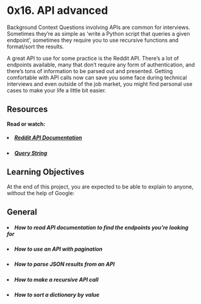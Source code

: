 # 0x16. API advanced

Background Context
Questions involving APIs are common for interviews. Sometimes they’re as simple as ‘write a Python script that queries a given endpoint’, sometimes they require you to use recursive functions and format/sort the results.

A great API to use for some practice is the Reddit API. There’s a lot of endpoints available, many that don’t require any form of authentication, and there’s tons of information to be parsed out and presented. Getting comfortable with API calls now can save you some face during technical interviews and even outside of the job market, you might find personal use cases to make your life a little bit easier.

## Resources
<b>Read or watch:</b>

##### <li>[Reddit API Documentation](https://intranet.hbtn.io/rltoken/odMvR9obKnQCx5EaM6_YFA)</li>
##### <li>[Query String](https://intranet.hbtn.io/rltoken/KtHEZIjOvJXYtufkJE1r4A)</li>


## Learning Objectives
At the end of this project, you are expected to be able to explain to anyone, without the help of Google:

## General
##### <li> How to read API documentation to find the endpoints you’re looking for</li>
##### <li> How to use an API with pagination</li>
##### <li> How to parse JSON results from an API</li>
##### <li> How to make a recursive API call</li>
##### <li> How to sort a dictionary by value</li>